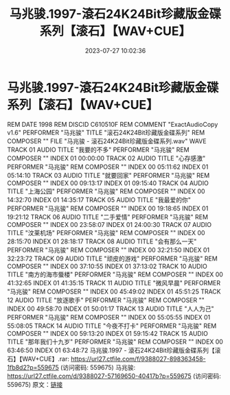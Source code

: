 ﻿---
title: 马兆骏.1997-滾石24K24Bit珍藏版金碟系列【滚石】【WAV+CUE】
date: 2023-07-27 10:02:36
categories: WAV车载音乐、镜像
tags: 华语中文
---
# 马兆骏.1997-滾石24K24Bit珍藏版金碟系列【滚石】【WAV+CUE】

REM DATE 1998
REM DISCID C610510F
REM COMMENT "ExactAudioCopy v1.6"
PERFORMER "马兆骏"
TITLE "滚石24K24Bit珍藏版金碟系列"
REM COMPOSER ""
FILE "马兆骏 - 滚石24K24Bit珍藏版金碟系列.wav" WAVE
TRACK 01 AUDIO
TITLE "我要的不多"
PERFORMER "马兆骏"
REM COMPOSER ""
INDEX 01 00:00:00
TRACK 02 AUDIO
TITLE "心存感激"
PERFORMER "马兆骏"
REM COMPOSER ""
INDEX 00 05:11:62
INDEX 01 05:14:10
TRACK 03 AUDIO
TITLE "就要回家"
PERFORMER "马兆骏"
REM COMPOSER ""
INDEX 00 09:13:17
INDEX 01 09:15:40
TRACK 04 AUDIO
TITLE "上海公园"
PERFORMER "马兆骏"
REM COMPOSER ""
INDEX 00 14:32:70
INDEX 01 14:35:17
TRACK 05 AUDIO
TITLE "我最爱的你"
PERFORMER "马兆骏"
REM COMPOSER ""
INDEX 00 19:18:65
INDEX 01 19:21:12
TRACK 06 AUDIO
TITLE "二手爱情"
PERFORMER "马兆骏"
REM COMPOSER ""
INDEX 00 23:58:07
INDEX 01 24:00:30
TRACK 07 AUDIO
TITLE "汶莱机场"
PERFORMER "马兆骏"
REM COMPOSER ""
INDEX 00 28:15:70
INDEX 01 28:18:17
TRACK 08 AUDIO
TITLE "会有那么一天"
PERFORMER "马兆骏"
REM COMPOSER ""
INDEX 00 32:21:50
INDEX 01 32:23:72
TRACK 09 AUDIO
TITLE "顽皮的游戏"
PERFORMER "马兆骏"
REM COMPOSER ""
INDEX 00 37:10:55
INDEX 01 37:13:02
TRACK 10 AUDIO
TITLE "南方的海市蜃楼"
PERFORMER "马兆骏"
REM COMPOSER ""
INDEX 00 41:32:65
INDEX 01 41:35:15
TRACK 11 AUDIO
TITLE "微风早晨"
PERFORMER "马兆骏"
REM COMPOSER ""
INDEX 00 45:49:02
INDEX 01 45:51:25
TRACK 12 AUDIO
TITLE "放逐歌手"
PERFORMER "马兆骏"
REM COMPOSER ""
INDEX 00 49:58:70
INDEX 01 50:01:17
TRACK 13 AUDIO
TITLE "人人为己"
PERFORMER "马兆骏"
REM COMPOSER ""
INDEX 00 55:05:55
INDEX 01 55:08:05
TRACK 14 AUDIO
TITLE "今夜不打卡"
PERFORMER "马兆骏"
REM COMPOSER ""
INDEX 00 59:13:20
INDEX 01 59:15:42
TRACK 15 AUDIO
TITLE "那年我们十九岁"
PERFORMER "马兆骏"
REM COMPOSER ""
INDEX 00 63:46:50
INDEX 01 63:48:72
马兆骏.1997 - 滾石24K24Bit珍藏版金碟系列【滚石】【WAV+CUE】.rar: https://url27.ctfile.com/f/9388027-898363458-1fb8d2?p=559675
(访问密码: 559675)
马兆骏: https://url27.ctfile.com/d/9388027-57169650-40417b?p=559675
(访问密码: 559675)
原文：[链接](https://blog.sina.com.cn/s/blog_1647c7e76010312vc.html)